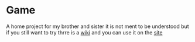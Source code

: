 # Game

A home project for my brother and sister it is not ment to be understood but if you still want to try thrre is a [wiki](https://github.com/GreatNateDev/Game/wiki) and you can use it on the [site](https://greatnatedev.github.io/Game/)
